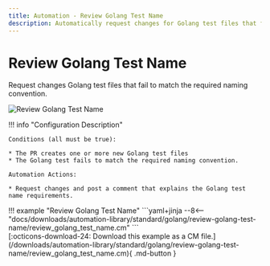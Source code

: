 ```yaml
---
title: Automation - Review Golang Test Name
description: Automatically request changes for Golang test files that fail to match the required naming convention.
---
```

# Review Golang Test Name

<!-- --8<-- [start:example]-->

Request changes Golang test files that fail to match the required naming convention.

![Review Golang Test Name](/automations/standard/golang/review-golang-test-name/review-golang-test-name.png)

!!! info "Configuration Description"

    Conditions (all must be true):
    
    * The PR creates one or more new Golang test files
    * The Golang test fails to match the required naming convention.
    
    Automation Actions:
    
    * Request changes and post a comment that explains the Golang test name requirements.

<div class="automationExample" markdown="1">
!!! example "Review Golang Test Name"
    ```yaml+jinja
    --8<-- "docs/downloads/automation-library/standard/golang/review-golang-test-name/review_golang_test_name.cm"
    ```
    <div class="result" markdown>
      <span>
      [:octicons-download-24: Download this example as a CM file.](/downloads/automation-library/standard/golang/review-golang-test-name/review_golang_test_name.cm){ .md-button }
      </span>
    </div>
<!-- --8<-- [end:example]-->